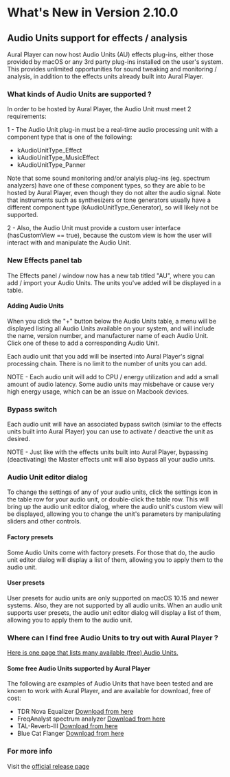 #  What's New in Version 2.10.0

## Audio Units support for effects / analysis

Aural Player can now host Audio Units (AU) effects plug-ins, either those provided by macOS or any 3rd party plug-ins installed on the user's system. This provides unlimited opportunities for sound tweaking and monitoring / analysis, in addition to the effects units already built into Aural Player.

### What kinds of Audio Units are supported ?

In order to be hosted by Aural Player, the Audio Unit must meet 2 requirements:

1 - The Audio Unit plug-in must be a real-time audio processing unit with a component type that is one of the following:

- kAudioUnitType_Effect
- kAudioUnitType_MusicEffect
- kAudioUnitType_Panner

Note that some sound monitoring and/or analyis plug-ins (eg. spectrum analyzers) have one of these component types, so they are able to be hosted by Aural Player, even though they do not alter the audio signal. Note that instruments such as synthesizers or tone generators usually have a different component type (kAudioUnitType_Generator), so will likely not be supported. 

2 - Also, the Audio Unit must provide a custom user interface (hasCustomView == true), because the custom view is how the user will interact with and manipulate the Audio Unit.

###  New Effects panel tab

The Effects panel / window now has a new tab titled "AU", where you can add / import your Audio Units. The units you've added will be displayed in a table.

#### Adding Audio Units

When you click the "+" button below the Audio Units table, a menu will be displayed listing all Audio Units available on your system, and will include the name, version number, and manufacturer name of each Audio Unit. Click one of these to add a corresponding Audio Unit.

Each audio unit that you add will be inserted into Aural Player's signal processing chain. There is no limit to the number of units you can add. 

NOTE - Each audio unit will add to CPU / energy utilization and add a small amount of audio latency.  Some audio units may misbehave or cause very high energy usage, which can be an issue on Macbook devices.

### Bypass switch

Each audio unit will have an associated bypass switch (similar to the effects units built into Aural Player) you can use to activate / deactive the unit as desired.

NOTE - Just like with the effects units built into Aural Player, bypassing (deactivating) the Master effects unit will also bypass all your audio units.

### Audio Unit editor dialog

To change the settings of any of your audio units, click the settings icon in the table row for your audio unit, or double-click the table row. This will bring up the audio unit editor dialog, where the audio unit's custom view will be displayed, allowing you to change the unit's parameters by manipulating sliders and other controls.

#### Factory presets

Some Audio Units come with factory presets. For those that do, the audio unit editor dialog will display a list of them, allowing you to apply them to the audio unit.

#### User presets

User presets for audio units are only supported on macOS 10.15 and newer systems. Also, they are not supported by all audio units. When an audio unit supports user presets, the audio unit editor dialog will display a list of them, allowing you to apply them to the audio unit.

### Where can I find free Audio Units to try out with Aural Player ?

[Here is one page that lists many available (free) Audio Units.](https://www.kvraudio.com/plugins/effects/macosx/audio-units/free/most-popular)

#### Some free Audio Units supported by Aural Player

The following are examples of Audio Units that have been tested and are known to work with Aural Player, and are available for download, free of cost:

- TDR Nova Equalizer [Download from here](https://www.kvraudio.com/product/tdr-nova-by-tokyo-dawn-labs)
- FreqAnalyst spectrum analyzer [Download from here](https://www.kvraudio.com/product/freqanalyst-by-blue-cat-audio)
- TAL-Reverb-III [Download from here](https://www.kvraudio.com/product/tal-reverb-iii-by-togu-audio-line)
- Blue Cat Flanger [Download from here](https://www.kvraudio.com/product/flanger-by-blue-cat-audio)

### **For more info**
Visit the [official release page](https://github.com/maculateConception/aural-player/releases/tag/2.10.0)

